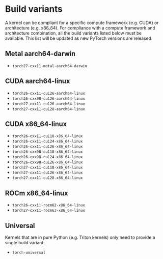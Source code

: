 # Build variants

A kernel can be compliant for a specific compute framework (e.g. CUDA) or
architecture (e.g. x86_64). For compliance with a compute framework and
architecture combination, all the build variants listed below must be
available. This list will be updated as new PyTorch versions are released.

## Metal aarch64-darwin

- `torch27-cxx11-metal-aarch64-darwin`

## CUDA aarch64-linux

- `torch26-cxx11-cu126-aarch64-linux`
- `torch26-cxx98-cu126-aarch64-linux`
- `torch27-cxx11-cu126-aarch64-linux`
- `torch27-cxx11-cu128-aarch64-linux`

## CUDA x86_64-linux

- `torch26-cxx11-cu118-x86_64-linux`
- `torch26-cxx11-cu124-x86_64-linux`
- `torch26-cxx11-cu126-x86_64-linux`
- `torch26-cxx98-cu118-x86_64-linux`
- `torch26-cxx98-cu124-x86_64-linux`
- `torch26-cxx98-cu126-x86_64-linux`
- `torch27-cxx11-cu118-x86_64-linux`
- `torch27-cxx11-cu126-x86_64-linux`
- `torch27-cxx11-cu128-x86_64-linux`

## ROCm x86_64-linux

- `torch26-cxx11-rocm62-x86_64-linux`
- `torch27-cxx11-rocm63-x86_64-linux`

## Universal

Kernels that are in pure Python (e.g. Triton kernels) only need to provide
a single build variant:

- `torch-universal`

